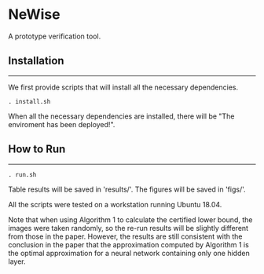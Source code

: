 # NeWise
A prototype verification tool.
## Installation
***
We first provide scripts that will install all the necessary dependencies.
```
. install.sh
```

When all the necessary dependencies are installed, there will be "The enviroment has been deployed!".

## How to Run
***

```
. run.sh
```

Table results will be saved in 'results/'. The figures will be saved in 'figs/'.

All the scripts were tested on a workstation running Ubuntu 18.04.

Note that when using Algorithm 1 to calculate the certified lower bound, the images were taken randomly, so the re-run results will be slightly different from those in the paper. However, the results are still consistent with the conclusion in the paper that the approximation computed by Algorithm 1 is the optimal approximation for a neural network containing only one hidden layer.